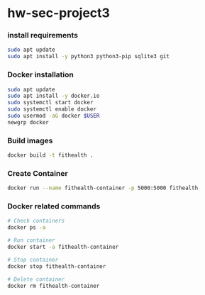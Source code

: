 # hw-sec-project3

### install requirements
```bash
sudo apt update
sudo apt install -y python3 python3-pip sqlite3 git
```

### Docker installation
```bash
sudo apt update
sudo apt install -y docker.io
sudo systemctl start docker
sudo systemctl enable docker
sudo usermod -aG docker $USER
newgrp docker
```

### Build images
```bash
docker build -t fithealth .
```
### Create Container
```bash
docker run --name fithealth-container -p 5000:5000 fithealth
```

### Docker related commands

```bash
# Check containers
docker ps -a

# Run container
docker start -a fithealth-container

# Stop container
docker stop fithealth-container

# Delete container
docker rm fithealth-container
```

